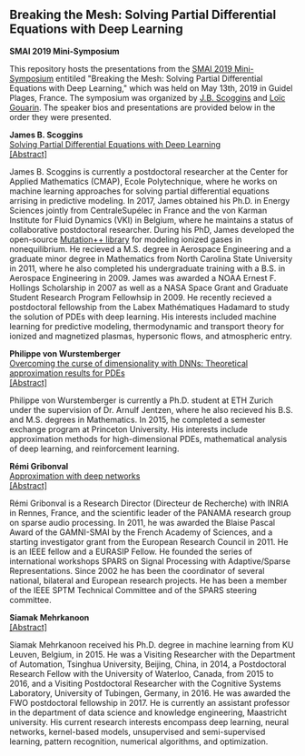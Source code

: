 ## Breaking the Mesh: Solving Partial Differential Equations with Deep Learning
**SMAI 2019 Mini-Symposium**

This repository hosts the presentations from the [SMAI 2019 Mini-Symposium](http://smai.emath.fr/smai2019/programme_detaille.php) entitiled "Breaking the Mesh: Solving Partial Differential Equations with Deep Learning," which was held on May 13th, 2019 in Guidel Plages, France.  The symposium was organized by [J.B. Scoggins](www.jbscoggins.com) and [Loïc Gouarin](https://github.com/gouarin).  The speaker bios and presentations are provided below in the order they were presented.

**James B. Scoggins** 
<br>[Solving Partial Differential Equations with Deep Learning](https://github.com/jbscoggi/smai-2019/raw/master/presentations/smai_2019_scoggins.pdf) 
<br>[[Abstract]](https://github.com/jbscoggi/smai-2019/raw/master/abstracts/scoggins.pdf)

James B. Scoggins is currently a postdoctoral researcher at the Center for Applied Mathematics (CMAP), Ecole Polytechnique, where he works on machine learning approaches for solving partial differential equations arrising in predictive modeling.  In 2017, James obtained his Ph.D. in Energy Sciences jointly from CentraleSupélec in France and the von Karman Institute for Fluid Dynamics (VKI) in Belgium, where he maintains a status of collaborative postdoctoral researcher.  During his PhD, James developed the open-source [Mutation++ library](https://github.com/mutationpp/Mutationpp) for modeling ionized gases in nonequilibrium.  He recieved a M.S. degree in Aerospace Engineering and a graduate minor degree in Mathematics from North Carolina State University in 2011, where he also completed his undergraduate training with a B.S. in Aerospace Engineering in 2009.  James was awarded a NOAA Ernest F. Hollings Scholarship in 2007 as well as a NASA Space Grant and Graduate Student Research Program Fellowhsip in 2009.  He recently recieved a postdoctoral fellowship from the Labex Mathématiques Hadamard to study the solution of PDEs with deep learning.  His interests included machine learning for predictive modeling, thermodynamic and transport theory for ionized and magnetized plasmas, hypersonic flows, and atmospheric entry.

**Philippe von Wurstemberger**
<br>[Overcoming the curse of dimensionality with DNNs: Theoretical approximation results for PDEs](https://github.com/jbscoggi/smai-2019/raw/master/presentations/smai_2019_vonwurstemberger.pdf) 
<br>[[Abstract]](https://github.com/jbscoggi/smai-2019/raw/master/abstracts/von_wurstemberger.pdf)

Philippe von Wurstemberger is currently a Ph.D. student at ETH Zurich under the supervision of Dr. Arnulf Jentzen, where he also recieved his B.S. and M.S. degrees in Mathematics.  In 2015, he completed a semester exchange program at Princeton University.  His interests include approximation methods for high-dimensional PDEs, mathematical
analysis of deep learning, and reinforcement learning.

**Rémi Gribonval**
<br>[Approximation with deep networks](https://github.com/jbscoggi/smai-2019/raw/master/presentations/smai_2019_gribonval.pdf) 
<br>[[Abstract]](https://github.com/jbscoggi/smai-2019/raw/master/abstracts/gribonval.pdf)

Rémi Gribonval is a Research Director (Directeur de Recherche) with INRIA in Rennes, France, and the scientific leader of the PANAMA research group on sparse audio processing. In 2011, he was awarded the Blaise Pascal Award of the GAMNI-SMAI by the French Academy of Sciences, and a starting investigator grant from the European Research Council in 2011. He is an IEEE fellow and a EURASIP Fellow. He founded the series of international workshops SPARS on Signal Processing with Adaptive/Sparse Representations. Since 2002 he has been the coordinator of several national, bilateral and European research projects. He has been a member of the IEEE SPTM Technical Committee and of the SPARS steering committee.

**Siamak Mehrkanoon**
<br>[[Abstract]](https://github.com/jbscoggi/smai-2019/raw/master/abstracts/mehrkanoon.pdf)

Siamak Mehrkanoon received his Ph.D. degree in machine learning from KU Leuven, Belgium, in 2015. He was a Visiting Researcher with the Department of Automation, Tsinghua University, Beijing, China, in 2014, a Postdoctoral Research Fellow with the University of Waterloo, Canada, from 2015 to 2016, and a Visiting Postdoctoral Researcher with the Cognitive Systems Laboratory, University of Tubingen, Germany, in 2016. He was awarded the FWO postdoctoral fellowship in 2017. He is currently an assistant professor in the department of data science and knowledge engineering, Maastricht university. His current research interests encompass deep learning, neural networks, kernel-based models, unsupervised and semi-supervised learning, pattern recognition, numerical algorithms, and optimization.



